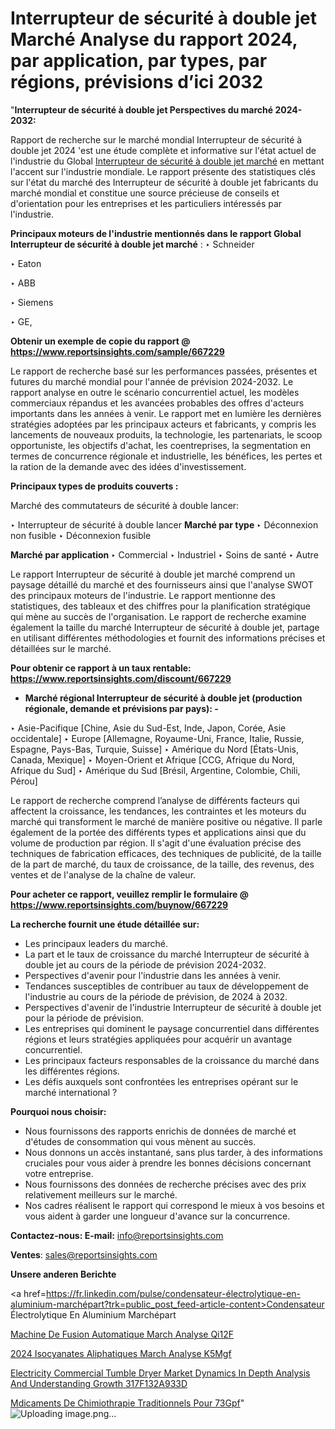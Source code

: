 # Interrupteur de sécurité à double jet Marché Analyse du rapport 2024, par application, par types, par régions, prévisions d’ici 2032

"<strong>Interrupteur de sécurité à double jet Perspectives du marché 2024-2032:</strong>

Rapport de recherche sur le marché mondial Interrupteur de sécurité à double jet 2024 'est une étude complète et informative sur l'état actuel de l'industrie du Global <a href=https://www.reportsinsights.com/sample/667229>Interrupteur de sécurité à double jet marché</a> en mettant l'accent sur l'industrie mondiale. Le rapport présente des statistiques clés sur l'état du marché des Interrupteur de sécurité à double jet fabricants du marché mondial et constitue une source précieuse de conseils et d'orientation pour les entreprises et les particuliers intéressés par l'industrie.

<strong>Principaux moteurs de l'industrie mentionnés dans le rapport Global Interrupteur de sécurité à double jet marché</strong> :
‣ Schneider

‣ Eaton

‣ ABB

‣ Siemens

‣ GE,

<strong>Obtenir un exemple de copie du rapport @ <a href=https://www.reportsinsights.com/sample/667229>https://www.reportsinsights.com/sample/667229</a></strong>

Le rapport de recherche basé sur les performances passées, présentes et futures du marché mondial pour l'année de prévision 2024-2032. Le rapport analyse en outre le scénario concurrentiel actuel, les modèles commerciaux répandus et les avancées probables des offres d'acteurs importants dans les années à venir. Le rapport met en lumière les dernières stratégies adoptées par les principaux acteurs et fabricants, y compris les lancements de nouveaux produits, la technologie, les partenariats, le scoop opportuniste, les objectifs d'achat, les coentreprises, la segmentation en termes de concurrence régionale et industrielle, les bénéfices, les pertes et la ration de la demande avec des idées d'investissement.

<strong>Principaux types de produits couverts :</strong>

Marché des commutateurs de sécurité à double lancer:

‣  Interrupteur de sécurité à double lancer <strong> Marché <strong> par type </strong> </strong>
‣ Déconnexion non fusible
‣ Déconnexion fusible

<strong>Marché par application </strong>
‣ Commercial
‣ Industriel
‣ Soins de santé
‣ Autre

Le rapport Interrupteur de sécurité à double jet marché comprend un paysage détaillé du marché et des fournisseurs ainsi que l'analyse SWOT des principaux moteurs de l'industrie. Le rapport mentionne des statistiques, des tableaux et des chiffres pour la planification stratégique qui mène au succès de l'organisation. Le rapport de recherche examine également la taille du marché Interrupteur de sécurité à double jet, partage en utilisant différentes méthodologies et fournit des informations précises et détaillées sur le marché.

<strong>Pour obtenir ce rapport à un taux rentable: <a href=https://www.reportsinsights.com/discount/667229>https://www.reportsinsights.com/discount/667229</a></strong>
<ul>
  <li><strong>Marché régional Interrupteur de sécurité à double jet (production régionale, demande et prévisions par pays): -</strong></li>
</ul>
‣ Asie-Pacifique [Chine, Asie du Sud-Est, Inde, Japon, Corée, Asie occidentale]
‣ Europe [Allemagne, Royaume-Uni, France, Italie, Russie, Espagne, Pays-Bas, Turquie, Suisse]
‣ Amérique du Nord [États-Unis, Canada, Mexique]
‣ Moyen-Orient et Afrique [CCG, Afrique du Nord, Afrique du Sud]
‣ Amérique du Sud [Brésil, Argentine, Colombie, Chili, Pérou]

Le rapport de recherche comprend l’analyse de différents facteurs qui affectent la croissance, les tendances, les contraintes et les moteurs du marché qui transforment le marché de manière positive ou négative. Il parle également de la portée des différents types et applications ainsi que du volume de production par région. Il s'agit d'une évaluation précise des techniques de fabrication efficaces, des techniques de publicité, de la taille de la part de marché, du taux de croissance, de la taille, des revenus, des ventes et de l'analyse de la chaîne de valeur.

<strong>Pour acheter ce rapport, veuillez remplir le formulaire @   <a href=https://www.reportsinsights.com/buynow/667229>https://www.reportsinsights.com/buynow/667229</a></strong>

<strong>La recherche fournit une étude détaillée sur:</strong>
<ul>
  <li>Les principaux leaders du marché.</li>
  <li>La part et le taux de croissance du marché Interrupteur de sécurité à double jet au cours de la période de prévision 2024-2032.</li>
  <li>Perspectives d'avenir pour l'industrie dans les années à venir.</li>
  <li>Tendances susceptibles de contribuer au taux de développement de l'industrie au cours de la période de prévision, de 2024 à 2032.</li>
  <li>Perspectives d'avenir de l'industrie Interrupteur de sécurité à double jet pour la période de prévision.</li>
  <li>Les entreprises qui dominent le paysage concurrentiel dans différentes régions et leurs stratégies appliquées pour acquérir un avantage concurrentiel.</li>
  <li>Les principaux facteurs responsables de la croissance du marché dans les différentes régions.</li>
  <li>Les défis auxquels sont confrontées les entreprises opérant sur le marché international ?</li>
</ul>
<strong>Pourquoi nous choisir:</strong>
<ul>
  <li>Nous fournissons des rapports enrichis de données de marché et d'études de consommation qui vous mènent au succès.</li>
  <li>Nous donnons un accès instantané, sans plus tarder, à des informations cruciales pour vous aider à prendre les bonnes décisions concernant votre entreprise.</li>
  <li>Nous fournissons des données de recherche précises avec des prix relativement meilleurs sur le marché.</li>
  <li>Nos cadres réalisent le rapport qui correspond le mieux à vos besoins et vous aident à garder une longueur d'avance sur la concurrence.</li>
</ul>
<strong>Contactez-nous:
</strong><strong>E-mail:</strong> <a href=mailto:info@reportsinsights.com>info@reportsinsights.com</a>

<strong>Ventes</strong>: <a href=mailto:sales@reportsinsights.com>sales@reportsinsights.com</a>

<strong>Unsere anderen Berichte</strong>

<a href=https://fr.linkedin.com/pulse/condensateur-électrolytique-en-aluminium-marchépart?trk=public_post_feed-article-content>Condensateur Électrolytique En Aluminium Marchépart</a>

<a href=https://www.linkedin.com/pulse/machine-de-fusion-automatique-march%C3%A9-analyse-qi12f/>Machine De Fusion Automatique March Analyse Qi12F</a>

<a href=https://www.linkedin.com/pulse/2024-isocyanates-aliphatiques-march%C3%A9-analyse-k5mgf/>2024 Isocyanates Aliphatiques March Analyse K5Mgf</a>

<a href=https://medium.com/@anuradhapatil5375484/electricity-commercial-tumble-dryer-market-dynamics-in-depth-analysis-and-understanding-growth-317f132a933d>Electricity Commercial Tumble Dryer Market Dynamics In Depth Analysis And Understanding Growth 317F132A933D</a>

<a href=https://www.linkedin.com/pulse/m%C3%A9dicaments-de-chimioth%C3%A9rapie-traditionnels-pour-73gpf/>Mdicaments De Chimiothrapie Traditionnels Pour 73Gpf</a>"
![Uploading image.png…]()
